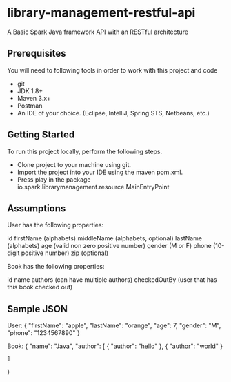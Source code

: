 library-management-restful-api
============

A Basic Spark Java framework API with an RESTful architecture

Prerequisites
-------------
You will need to following tools in order to work with this project and code

* git 
* JDK 1.8+ 
* Maven 3.x+ 
* Postman
* An IDE of your choice.  (Eclipse, IntelliJ, Spring STS, Netbeans, etc.)


Getting Started
---------------
To run this project locally, perform the following steps.

* Clone project to your machine using git.
* Import the project into your IDE using the maven pom.xml.
* Press play in the package io.spark.librarymanagement.resource.MainEntryPoint


Assumptions
---------------

User has the following properties:

id
firstName (alphabets)
middleName (alphabets, optional)
lastName (alphabets)
age (valid non zero positive number)
gender (M or F)
phone (10-digit positive number)
zip (optional)

Book has the following properties:

id
name
authors (can have multiple authors)
checkedOutBy (user that has this book checked out)


Sample JSON
---------------

User:
{
    "firstName": "apple",
    "lastName": "orange",
    "age": 7,
    "gender": "M",
    "phone": "1234567890"
}


Book:
{
    "name": "Java",
    "author": [
        {
            "author": "hello"
        },
        {
            "author": "world"
        }
        
    ]
}